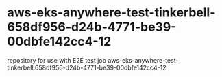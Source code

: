 # aws-eks-anywhere-test-tinkerbell-658df956-d24b-4771-be39-00dbfe142cc4-12
repository for use with E2E test job aws-eks-anywhere-test-tinkerbell:658df956-d24b-4771-be39-00dbfe142cc4-12
